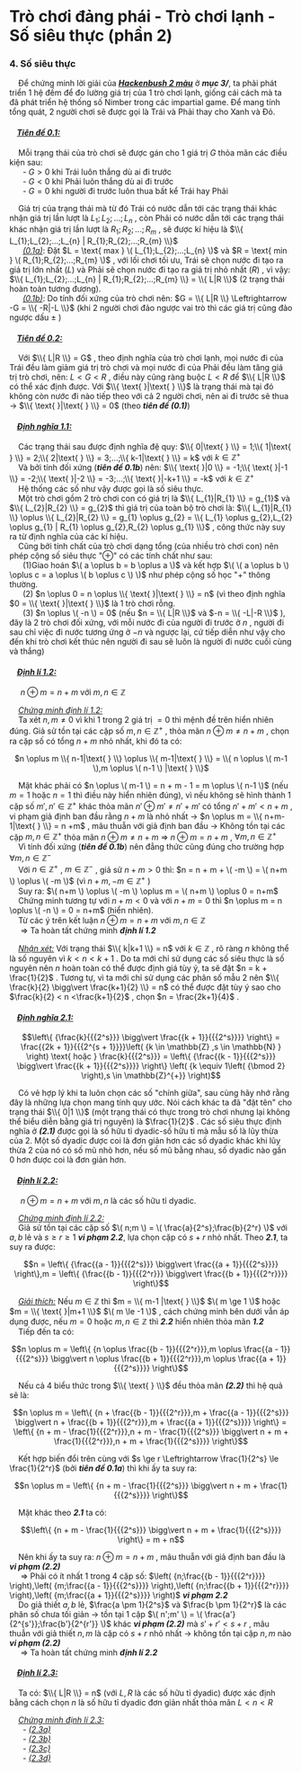 #  Trò chơi đảng phái - Trò chơi lạnh - Số siêu thực (phần 2)
### 4. Số siêu thực
&nbsp;&nbsp;&nbsp;&nbsp;Để chứng minh lời giải của ***<ins>Hackenbush 2 màu</ins>*** ở ***mục 3/***, ta phải phát triển 1 hệ đếm để đo lường giá trị của 1 trò chơi lạnh, giống cái cách mà ta đã phát triển hệ thống số Nimber trong các impartial game. Để mang tính tổng quát, 2 người chơi sẽ được gọi là Trái và Phải thay cho Xanh và Đỏ. <br>
#### &nbsp;&nbsp;&nbsp;&nbsp;***<ins>Tiên đề 0.1:</ins>***
&nbsp;&nbsp;&nbsp;&nbsp;Mỗi trạng thái của trò chơi sẽ được gán cho 1 giá trị $G$ thỏa mãn các điều kiện sau: <br>
&nbsp;&nbsp;&nbsp;&nbsp;&nbsp;&nbsp;- $G > 0$ khi Trái luôn thắng dù ai đi trước <br>
&nbsp;&nbsp;&nbsp;&nbsp;&nbsp;&nbsp;- $G < 0$ khi Phải luôn thắng dù ai đi trước <br>
&nbsp;&nbsp;&nbsp;&nbsp;&nbsp;&nbsp;- $G = 0$ khi người đi trước luôn thua bất kể Trái hay Phải <br>

&nbsp;&nbsp;&nbsp;&nbsp;Giá trị của trạng thái mà từ đó Trái có nước dẫn tới các trạng thái khác nhận giá trị lần lượt là $L_{1};L_{2};...;L_{n}$ , còn Phải có nước dẫn tới các trạng thái khác nhận giá trị lần lượt là $R_{1};R_{2};...;R_{m}$ , sẽ được kí hiệu là $\\{ L_{1};L_{2};...;L_{n} | R_{1};R_{2};...;R_{m} \\}$ <br>
&nbsp;&nbsp;&nbsp;&nbsp;&nbsp;&nbsp;*<ins>(0.1a)</ins>*: Đặt $L = \text{ max } \( L_{1};L_{2};...;L_{n} \)$ và $R = \text{ min } \( R_{1};R_{2};...;R_{m} \)$ , với lối chơi tối ưu, Trái sẽ chọn nước đi tạo ra giá trị lớn nhất $(L)$ và Phải sẽ chọn nước đi tạo ra giá trị nhỏ nhất $(R)$ , vì vậy: $\\{ L_{1};L_{2};...;L_{n} | R_{1};R_{2};...;R_{m} \\} = \\{ L|R \\}$ (2 trạng thái hoàn toàn tương đương). <br>
&nbsp;&nbsp;&nbsp;&nbsp;&nbsp;&nbsp;*<ins>(0.1b)</ins>*: Do tính đối xứng của trò chơi nên: $G = \\{ L|R \\} \Leftrightarrow -G = \\{ -R|-L \\}$ (khi 2 người chơi đảo ngược vai trò thì các giá trị cũng đảo ngược dấu $±$ )<br>
#### &nbsp;&nbsp;&nbsp;&nbsp;***<ins>Tiên đề 0.2:</ins>***
&nbsp;&nbsp;&nbsp;&nbsp;Với $\\{ L|R \\} = G$ , theo định nghĩa của trò chơi lạnh, mọi nước đi của Trái đều làm giảm giá trị trò chơi và mọi nước đi của Phải đều làm tăng giá trị trò chơi, nên: $L < G < R$ , điều này cũng ràng buộc $L < R$ để $\\{ L|R \\}$ có thể xác định được. Với $\\{ \text{ }|\text{ } \\}$ là trạng thái mà tại đó không còn nước đi nào tiếp theo với cả 2 người chơi, nên ai đi trước sẽ thua $\rightarrow$  $\\{ \text{ }|\text{ } \\} = 0$ (theo ***tiên đề (0.1)***) <br>
#### &nbsp;&nbsp;&nbsp;&nbsp;***<ins>Định nghĩa 1.1:</ins>***
&nbsp;&nbsp;&nbsp;&nbsp;Các trạng thái sau được định nghĩa đệ quy: $\\{ 0|\text{ } \\} = 1;\\{ 1|\text{ } \\} = 2;\\{ 2|\text{ } \\} = 3;...;\\{ k-1|\text{ } \\} = k$ với $k \in \mathbb{Z}^{+}$ <br>
&nbsp;&nbsp;&nbsp;&nbsp;Và bởi tính đối xứng (***tiên đề 0.1b***) nên: $\\{ \text{ }|0 \\} = -1;\\{ \text{ }|-1 \\} = -2;\\{ \text{ }|-2 \\} = -3;...;\\{ \text{ }|-k+1 \\} = -k$ với $k \in \mathbb{Z}^{+}$ <br>
&nbsp;&nbsp;&nbsp;&nbsp;Hệ thống các số như vậy được gọi là số siêu thực. <br>
&nbsp;&nbsp;&nbsp;&nbsp;Một trò chơi gồm 2 trò chơi con có giá trị là $\\{ L_{1}|R_{1} \\} = g_{1}$ và $\\{ L_{2}|R_{2} \\} = g_{2}$ thì giá trị của toàn bộ trò chơi là: $\\{ L_{1}|R_{1} \\} \oplus \\{ L_{2}|R_{2} \\} = g_{1} \oplus g_{2} = \\{ L_{1} \oplus g_{2},L_{2} \oplus g_{1} | R_{1} \oplus g_{2},R_{2} \oplus g_{1} \\}$ , công thức này suy ra từ định nghĩa của các kí hiệu.<br>
&nbsp;&nbsp;&nbsp;&nbsp;Cũng bởi tính chất của trò chơi dạng tổng (của nhiều trò chơi con) nên phép cộng số siêu thực "⊕" có các tính chất như sau: <br>
&nbsp;&nbsp;&nbsp;&nbsp;&nbsp;&nbsp;(1)Giao hoán $\( a \oplus b = b \oplus a \)$ và kết hợp $\( \( a \oplus b \) \oplus c = a \oplus \( b \oplus c \) \)$ như phép cộng số học "+" thông thường. <br>
&nbsp;&nbsp;&nbsp;&nbsp;&nbsp;&nbsp;(2) $n \oplus 0 = n \oplus \\{ \text{ }|\text{ } \\} = n$ (vì theo định nghĩa $0 = \\{ \text{ }|\text{ } \\}$ là 1 trò chơi rỗng.<br>
&nbsp;&nbsp;&nbsp;&nbsp;&nbsp;&nbsp;(3) $n \oplus \( -n \) = 0$ (nếu $n = \\{ L|R \\}$ và $-n = \\{ -L|-R \\}$ ), đây là 2 trò chơi đối xứng, với mỗi nước đi của người đi trước ở $n$ , người đi sau chỉ việc đi nước tương ứng ở $-n$ và ngược lại, cứ tiếp diễn như vậy cho đến khi trò chơi kết thúc nên người đi sau sẽ luôn là người đi nước cuối cùng và thắng) <br>
#### &nbsp;&nbsp;&nbsp;&nbsp;***<ins>Định lí 1.2:</ins>***
&nbsp;&nbsp;&nbsp;&nbsp; $n \oplus m = n + m$ với $m,n \in \mathbb{Z}$ <br>

&nbsp;&nbsp;&nbsp;&nbsp;*<ins>Chứng minh định lí 1.2:</ins>* <br>
&nbsp;&nbsp;&nbsp;&nbsp;Ta xét $n,m \ne 0$ vì khi 1 trong 2 giá trị $=0$ thì mệnh đề trên hiển nhiên đúng. Giả sử tồn tại các cặp số $m,n \in \mathbb{Z}^{+}$ , thỏa mãn $n \oplus m \ne n + m$ , chọn ra cặp số có tổng $n + m$ nhỏ nhất, khi đó ta có: <br>
<div align="center">

$n \oplus m \\{ n-1|\text{ } \\} \oplus \\{ m-1|\text{ } \\} = \\{ n \oplus \( m-1 \),m \oplus \( n-1 \) |\text{ } \\}$ 
</div>

&nbsp;&nbsp;&nbsp;&nbsp;Mặt khác phải có $n \oplus \( m-1 \) = n + m - 1 = m \oplus \( n-1 \)$ (nếu $m = 1$ hoặc $n = 1$ thì điều này hiển nhiên đúng), vì nếu không sẽ hình thành 1 cặp số $m' , n' \in \mathbb{Z}^{+}$ khác thỏa mãn $n' \oplus m' \ne n' + m'$ có tổng $n' + m' < n + m$ , vi phạm giả định ban đầu rằng $n + m$ là nhỏ nhất $\rightarrow$ $n \oplus m = \\{ n+m-1|\text{ } \\} = n +m$ , mâu thuẫn với giả định ban đầu $\rightarrow$ Không tồn tại các cặp $m,n \in \mathbb{Z}^{+}$ thỏa mãn $n \oplus m \ne n + m$ $\Rightarrow$ $n \oplus m = n + m$ , $\forall m,n \in \mathbb{Z}^{+}$ <br>
&nbsp;&nbsp;&nbsp;&nbsp;Vì tính đối xứng (***tiên đề 0.1b***) nên đẳng thức cũng đúng cho trường hợp $\forall m,n \in \mathbb{Z}^{-}$ <br>
&nbsp;&nbsp;&nbsp;&nbsp;Với $n \in \mathbb{Z}^{+}$ , $m \in \mathbb{Z}^{-}$ , giả sử $n + m > 0$ thì: $n = n + m + \( -m \) = \( n+m \) \oplus \( -m \)$ (vì $n+m,-m \in \mathbb{Z}^{+}$ ) <br>
&nbsp;&nbsp;&nbsp;&nbsp;Suy ra: $\( n+m \) \oplus \( -m \) \oplus m = \( n+m \) \oplus 0 = n+m$ <br>
&nbsp;&nbsp;&nbsp;&nbsp;Chứng minh tương tự với $n + m < 0$ và với $n + m = 0$ thì $n \oplus m = n \oplus \( -n \) = 0 = n+m$ (hiển nhiên). <br>
&nbsp;&nbsp;&nbsp;&nbsp;Từ các ý trên kết luận $n \oplus m = n + m$ với $m,n \in \mathbb{Z}$ <br>
&nbsp;&nbsp;&nbsp;&nbsp; $\Longrightarrow$ Ta hoàn tất chứng minh ***định lí 1.2*** <br>

&nbsp;&nbsp;&nbsp;&nbsp;*<ins>Nhận xét:</ins>* Với trạng thái $\\{ k|k+1 \\} = n$ với $k \in \mathbb{Z}$ , rõ ràng $n$ không thể là số nguyên vì $k < n < k+1$ . Do ta mới chỉ sử dụng các số siêu thực là số nguyên nên $n$ hoàn toàn có thể được định giá tùy ý, ta sẽ đặt $n = k + \frac{1}{2}$ . Tương tự, vì ta mới chỉ sử dụng các phân số mẫu 2 nên $\\{ \frac{k}{2} \bigg\vert \frac{k+1}{2} \\} = n$ có thể được đặt tùy ý sao cho $\frac{k}{2} < n <\frac{k+1}{2}$ , chọn $n = \frac{2k+1}{4}$ .<br>

#### &nbsp;&nbsp;&nbsp;&nbsp;***<ins>Định nghĩa 2.1:</ins>***

```math
\left\{ {\frac{k}{{{2^s}}} \bigg\vert \frac{{k + 1}}{{{2^s}}}} \right\} = \frac{{2k + 1}}{{{2^{s + 1}}}}\left( {k \in \mathbb{Z} ,s \in \mathbb{N} } \right) \text{ hoặc } \frac{k}{{{2^s}}} = \left\{ {\frac{{k - 1}}{{{2^s}}} \bigg\vert \frac{{k + 1}}{{{2^s}}}} \right\} \left( {k \equiv 1\left( {\bmod 2} \right),s \in \mathbb{Z}^{+}} \right)
```
&nbsp;&nbsp;&nbsp;&nbsp;Có vẻ hợp lý khi ta luôn chọn các số "chính giữa", sau cùng hãy nhớ rằng đây là những lựa chọn mang tính quy ước. Nói cách khác ta đã "đặt tên" cho trạng thái $\\{ 0|1 \\}$ (một trạng thái có thực trong trò chơi nhưng lại không thể biểu diễn bằng giá trị nguyên) là $\frac{1}{2}$ . Các số siêu thực định nghĩa ở ***(2.1)*** được gọi là số hữu tỉ dyadic-số hữu tỉ mà mẫu số là lũy thừa của 2. Một số dyadic được coi là đơn giản hơn các số dyadic khác khi lũy thừa 2 của nó có số mũ nhỏ hơn, nếu số mũ bằng nhau, số dyadic nào gần 0 hơn được coi là đơn giản hơn. <br>
#### &nbsp;&nbsp;&nbsp;&nbsp;***<ins>Định lí 2.2:</ins>***
&nbsp;&nbsp;&nbsp;&nbsp; $n \oplus m = n + m$ với $m,n$ là các số hữu tỉ dyadic.<br>

&nbsp;&nbsp;&nbsp;&nbsp;*<ins>Chứng minh định lí 2.2:</ins>* <br>
&nbsp;&nbsp;&nbsp;&nbsp;Giả sử tồn tại các cặp số $\( n;m \) = \( \frac{a}{2^s};\frac{b}{2^r} \)$ với $a,b$ lẻ và $s \ge r \ge 1$ ***vi phạm 2.2***, lựa chọn cặp có $s+r$ nhỏ nhất. Theo ***2.1***, ta suy ra được: <br>

```math
n = \left\{ {\frac{{a - 1}}{{{2^s}}} \bigg\vert \frac{{a + 1}}{{{2^s}}}} \right\},m = \left\{ {\frac{{b - 1}}{{{2^r}}} \bigg\vert \frac{{b + 1}}{{{2^r}}}} \right\}
```
&nbsp;&nbsp;&nbsp;&nbsp;*<ins>Giải thích:</ins>* Nếu $m \in \mathbb{Z}$ thì $m = \\{ m-1 |\text{ } \\}$ $\( m \ge 1 \)$ hoặc $m = \\{  \text{ }|m+1 \\}$ $\( m \le -1 \)$ , cách chứng minh bên dưới vẫn áp dụng được, nếu $m = 0$ hoặc $m,n \in \mathbb{Z}$ thì ***2.2*** hiển nhiên thỏa mãn ***1.2***<br>
&nbsp;&nbsp;&nbsp;&nbsp;Tiếp đến ta có: <br>

```math
n \oplus m = \left\{ {n \oplus \frac{{b - 1}}{{{2^r}}},m \oplus \frac{{a - 1}}{{{2^s}}} \bigg\vert n \oplus \frac{{b + 1}}{{{2^r}}},m \oplus \frac{{a + 1}}{{{2^s}}}} \right\}
```
&nbsp;&nbsp;&nbsp;&nbsp;Nếu cả 4 biểu thức trong $\\{ \text{ } \\}$ đều thỏa mãn ***(2.2)*** thì hệ quả sẽ là:<br>

```math
n \oplus m = \left\{ {n + \frac{{b - 1}}{{{2^r}}},m + \frac{{a - 1}}{{{2^s}}} \bigg\vert n + \frac{{b + 1}}{{{2^r}}},m + \frac{{a + 1}}{{{2^s}}}} \right\} = \left\{ {n + m - \frac{1}{{{2^r}}},n + m - \frac{1}{{{2^s}}} \bigg\vert n + m + \frac{1}{{{2^r}}},n + m + \frac{1}{{{2^s}}}} \right\}
```
&nbsp;&nbsp;&nbsp;&nbsp;Kết hợp biến đổi trên cùng với $s \ge r \Leftrightarrow \frac{1}{2^s} \le \frac{1}{2^r}$ (bởi ***tiên đề 0.1a***) thì khi ấy ta suy ra:<br>

```math
n \oplus m = \left\{ {n + m - \frac{1}{{{2^s}}} \bigg\vert n + m + \frac{1}{{{2^s}}}} \right\}
```
&nbsp;&nbsp;&nbsp;&nbsp;Mặt khác theo ***2.1*** ta có: <br>

```math
\left\{ {n + m - \frac{1}{{{2^s}}} \bigg\vert n + m + \frac{1}{{{2^s}}}} \right\} = m + n
```
&nbsp;&nbsp;&nbsp;&nbsp;Nên khi ấy ta suy ra: $n \oplus m = n + m$ , mâu thuẫn với giả định ban đầu là ***vi phạm (2.2)*** <br>
&nbsp;&nbsp;&nbsp;&nbsp; $\Rightarrow$ Phải có ít nhất 1 trong 4 cặp số: $\left( {n;\frac{{b - 1}}{{{2^r}}}} \right),\left( {m;\frac{{a - 1}}{{{2^s}}}} \right),\left( {n;\frac{{b + 1}}{{{2^r}}}} \right),\left( {m;\frac{{a + 1}}{{{2^s}}}} \right)$ ***vi phạm 2.2*** <br>
&nbsp;&nbsp;&nbsp;&nbsp;Do giả thiết $a,b$ lẻ, $\frac{a \pm 1}{2^s}$ và $\frac{b \pm 1}{2^r}$  là các phân số chưa tối giản $\rightarrow$ tồn tại 1 cặp $\( n';m' \) = \( \frac{a'}{2^{s'}};\frac{b'}{2^{r'}} \)$ khác ***vi phạm (2.2)*** mà $s' + r' < s + r$ , mâu thuẫn với giả thiết $n,m$ là cặp có $s + r$ nhỏ nhất $\rightarrow$ không tồn tại cặp $n,m$ nào ***vi phạm (2.2)*** <br>
&nbsp;&nbsp;&nbsp;&nbsp; $\Longrightarrow$ Ta hoàn tất chứng minh ***định lí 2.2*** <br>
#### &nbsp;&nbsp;&nbsp;&nbsp;***<ins>Định lí 2.3:</ins>***
&nbsp;&nbsp;&nbsp;&nbsp;Ta có: $\\{ L|R \\} = n$ (với $L,R$ là các số hữu tỉ dyadic) được xác định bằng cách chọn $n$ là số hữu tỉ dyadic đơn giản nhất thỏa mãn $L < n < R$ <br>

&nbsp;&nbsp;&nbsp;&nbsp;*<ins>Chứng minh định lí 2.3:</ins>* <br> 
&nbsp;&nbsp;&nbsp;&nbsp;&nbsp;&nbsp;- *<ins>(2.3a)</ins>*  <br>
&nbsp;&nbsp;&nbsp;&nbsp;&nbsp;&nbsp;- *<ins>(2.3b)</ins>*  <br>
&nbsp;&nbsp;&nbsp;&nbsp;&nbsp;&nbsp;- *<ins>(2.3c)</ins>*  <br>
&nbsp;&nbsp;&nbsp;&nbsp;&nbsp;&nbsp;- *<ins>(2.3d)</ins>*  <br>


















